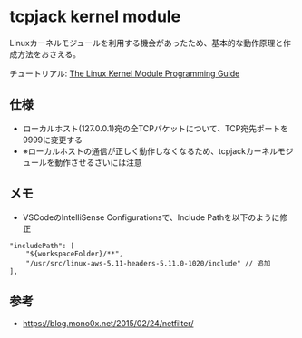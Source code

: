 # tcpjack kernel module


Linuxカーネルモジュールを利用する機会があったため、基本的な動作原理と作成方法をおさえる。

チュートリアル: [The Linux Kernel Module Programming Guide](https://tldp.org/LDP/lkmpg/2.6/html/lkmpg.html#AEN121)


## 仕様

- ローカルホスト(127.0.0.1)宛の全TCPパケットについて、TCP宛先ポートを9999に変更する
- ※ローカルホストの通信が正しく動作しなくなるため、tcpjackカーネルモジュールを動作させるさいには注意




## メモ

- VSCodeのIntelliSense Configurationsで、Include Pathを以下のように修正
```
"includePath": [
    "${workspaceFolder}/**",
    "/usr/src/linux-aws-5.11-headers-5.11.0-1020/include" // 追加
],
```

## 参考
- https://blog.mono0x.net/2015/02/24/netfilter/